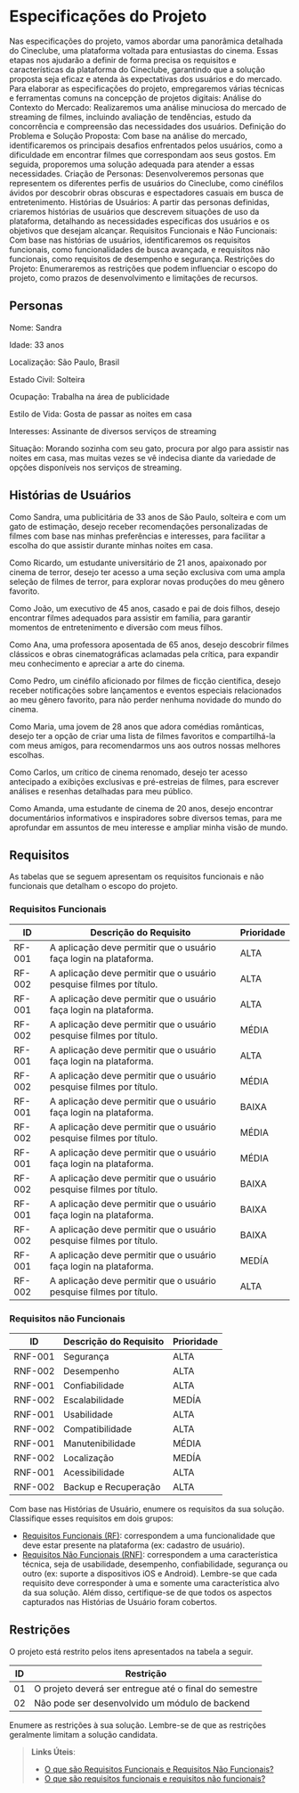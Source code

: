 # Especificações do Projeto

Nas especificações do projeto, vamos abordar uma panorâmica detalhada do Cineclube, uma plataforma voltada para entusiastas do cinema. Essas etapas nos ajudarão a definir de forma precisa os requisitos e características da plataforma do Cineclube, garantindo que a solução proposta seja eficaz e atenda às expectativas dos usuários e do mercado. Para elaborar as especificações do projeto, empregaremos várias técnicas e ferramentas comuns na concepção de projetos digitais: 
Análise do Contexto do Mercado: Realizaremos uma análise minuciosa do mercado de streaming de filmes, incluindo avaliação de tendências, estudo da concorrência e compreensão das necessidades dos usuários. 
Definição do Problema e Solução Proposta: Com base na análise do mercado, identificaremos os principais desafios enfrentados pelos usuários, como a dificuldade em encontrar filmes que correspondam aos seus gostos. Em seguida, proporemos uma solução adequada para atender a essas necessidades. 
Criação de Personas: Desenvolveremos personas que representem os diferentes perfis de usuários do Cineclube, como cinéfilos ávidos por descobrir obras obscuras e espectadores casuais em busca de entretenimento. 
Histórias de Usuários: A partir das personas definidas, criaremos histórias de usuários que descrevem situações de uso da plataforma, detalhando as necessidades específicas dos usuários e os objetivos que desejam alcançar. 
Requisitos Funcionais e Não Funcionais: Com base nas histórias de usuários, identificaremos os requisitos funcionais, como funcionalidades de busca avançada, e requisitos não funcionais, como requisitos de desempenho e segurança. 
Restrições do Projeto: Enumeraremos as restrições que podem influenciar o escopo do projeto, como prazos de desenvolvimento e limitações de recursos. 

## Personas

Nome: Sandra 

Idade: 33 anos 

Localização: São Paulo, Brasil 

Estado Civil: Solteira 

Ocupação: Trabalha na área de publicidade 

Estilo de Vida: Gosta de passar as noites em casa 

Interesses: Assinante de diversos serviços de streaming 

Situação: Morando sozinha com seu gato, procura por algo para assistir nas noites em casa, mas muitas vezes se vê indecisa diante da variedade de opções disponíveis nos serviços de streaming. 




## Histórias de Usuários

Como Sandra, uma publicitária de 33 anos de São Paulo, solteira e com um gato de estimação, desejo receber recomendações personalizadas de filmes com base nas minhas preferências e interesses, para facilitar a escolha do que assistir durante minhas noites em casa. 

Como Ricardo, um estudante universitário de 21 anos, apaixonado por cinema de terror, desejo ter acesso a uma seção exclusiva com uma ampla seleção de filmes de terror, para explorar novas produções do meu gênero favorito. 

Como João, um executivo de 45 anos, casado e pai de dois filhos, desejo encontrar filmes adequados para assistir em família, para garantir momentos de entretenimento e diversão com meus filhos. 

Como Ana, uma professora aposentada de 65 anos, desejo descobrir filmes clássicos e obras cinematográficas aclamadas pela crítica, para expandir meu conhecimento e apreciar a arte do cinema. 

Como Pedro, um cinéfilo aficionado por filmes de ficção científica, desejo receber notificações sobre lançamentos e eventos especiais relacionados ao meu gênero favorito, para não perder nenhuma novidade do mundo do cinema. 

Como Maria, uma jovem de 28 anos que adora comédias românticas, desejo ter a opção de criar uma lista de filmes favoritos e compartilhá-la com meus amigos, para recomendarmos uns aos outros nossas melhores escolhas. 

Como Carlos, um crítico de cinema renomado, desejo ter acesso antecipado a exibições exclusivas e pré-estreias de filmes, para escrever análises e resenhas detalhadas para meu público. 

Como Amanda, uma estudante de cinema de 20 anos, desejo encontrar documentários informativos e inspiradores sobre diversos temas, para me aprofundar em assuntos de meu interesse e ampliar minha visão de mundo. 

## Requisitos

As tabelas que se seguem apresentam os requisitos funcionais e não funcionais que detalham o escopo do projeto.

### Requisitos Funcionais

|ID    | Descrição do Requisito  | Prioridade | 
|------|-----------------------------------------|----| 
|RF-001| A aplicação deve permitir que o usuário faça login na plataforma.| ALTA |  
|RF-002| A aplicação deve permitir que o usuário pesquise filmes por título.   | ALTA | 
|RF-001| A aplicação deve permitir que o usuário faça login na plataforma.| ALTA |  
|RF-002| A aplicação deve permitir que o usuário pesquise filmes por título.   | MÉDIA | 
|RF-001| A aplicação deve permitir que o usuário faça login na plataforma.| ALTA |  
|RF-002| A aplicação deve permitir que o usuário pesquise filmes por título.   | MÉDIA | 
|RF-001| A aplicação deve permitir que o usuário faça login na plataforma.| BAIXA |  
|RF-002| A aplicação deve permitir que o usuário pesquise filmes por título.   | MÉDIA | 
|RF-001| A aplicação deve permitir que o usuário faça login na plataforma.| MÉDIA |  
|RF-002| A aplicação deve permitir que o usuário pesquise filmes por título.   | BAIXA | 
|RF-001| A aplicação deve permitir que o usuário faça login na plataforma.| BAIXA |  
|RF-002| A aplicação deve permitir que o usuário pesquise filmes por título.   | BAIXA | 
|RF-001| A aplicação deve permitir que o usuário faça login na plataforma.| MEDÍA |  
|RF-002| A aplicação deve permitir que o usuário pesquise filmes por título.   | ALTA | 


### Requisitos não Funcionais

|ID     | Descrição do Requisito  |Prioridade |
|-------|-------------------------|----|
|RNF-001| Segurança  | ALTA | 
|RNF-002| Desempenho  |  ALTA | 
|RNF-001| Confiabilidade  | ALTA | 
|RNF-002|  Escalabilidade  |  MEDÍA |
|RNF-001| Usabilidade  | ALTA | 
|RNF-002| Compatibilidade  |  ALTA |
|RNF-001| Manutenibilidade  | MÉDIA | 
|RNF-002| Localização |  MEDÍA |
|RNF-001| Acessibilidade  | ALTA | 
|RNF-002| Backup e Recuperação  |  ALTA |

Com base nas Histórias de Usuário, enumere os requisitos da sua solução. Classifique esses requisitos em dois grupos:

- [Requisitos Funcionais
 (RF)](https://pt.wikipedia.org/wiki/Requisito_funcional):
 correspondem a uma funcionalidade que deve estar presente na
  plataforma (ex: cadastro de usuário).
- [Requisitos Não Funcionais
  (RNF)](https://pt.wikipedia.org/wiki/Requisito_n%C3%A3o_funcional):
  correspondem a uma característica técnica, seja de usabilidade,
  desempenho, confiabilidade, segurança ou outro (ex: suporte a
  dispositivos iOS e Android).
Lembre-se que cada requisito deve corresponder à uma e somente uma
característica alvo da sua solução. Além disso, certifique-se de que
todos os aspectos capturados nas Histórias de Usuário foram cobertos.

## Restrições

O projeto está restrito pelos itens apresentados na tabela a seguir.

|ID| Restrição                                             |
|--|-------------------------------------------------------|
|01| O projeto deverá ser entregue até o final do semestre |
|02| Não pode ser desenvolvido um módulo de backend        |


Enumere as restrições à sua solução. Lembre-se de que as restrições geralmente limitam a solução candidata.

> **Links Úteis**:
> - [O que são Requisitos Funcionais e Requisitos Não Funcionais?](https://codificar.com.br/requisitos-funcionais-nao-funcionais/)
> - [O que são requisitos funcionais e requisitos não funcionais?](https://analisederequisitos.com.br/requisitos-funcionais-e-requisitos-nao-funcionais-o-que-sao/)
